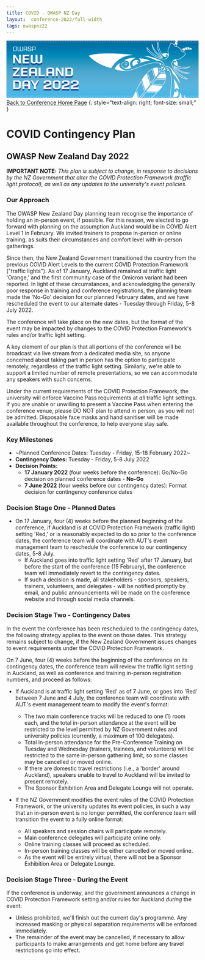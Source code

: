 ```yaml
---
title: COVID - OWASP NZ Day
layout:  conference-2022/full-width
tags: owaspnz22
---
```


[![Web Banner](/assets/images/2022_Banner_Graphic.jpg)](/conference/)   
[Back to Conference Home Page](index.md)
{: style="text-align: right; font-size: small;" }

# COVID Contingency Plan

## OWASP New Zealand Day 2022

**IMPORTANT NOTE:** *This plan is subject to change, in response to decisions by the NZ Government that alter the COVID Protection Framework (traffic light protocol), as well as any updates to the university's event policies.*

### Our Approach

The OWASP New Zealand Day planning team recognise the importance of holding an in-person event, if possible. For this reason, we elected to go forward with planning on the assumption Auckland would be in COVID Alert Level 1 in February. We invited trainers to propose in-person or online training, as suits their circumstances and comfort level with in-person gatherings.

Since then, the New Zealand Government transitioned the country from the previous COVID Alert Levels to the current COVID Protection Framework ("traffic lights"). As of 17 January, Auckland remained at traffic light 'Orange,' and the first community case of the Omicron variant had been reported. In light of these circumstances, and acknowledging the generally poor response in training and conference registrations, the planning team made the 'No-Go' decision for our planned February dates, and we have rescheduled the event to our alternate dates - Tuesday through Friday, 5-8 July 2022.

The conference *will* take place on the new dates, but the format of the event may be impacted by changes to the COVID Protection Framework's rules and/or traffic light setting.

A key element of our plan is that all portions of the conference will be broadcast via live stream from a dedicated media site, so anyone concerned about taking part in person has the option to participate remotely, regardless of the traffic light setting. Similarly, we're able to support a limited number of remote presentations, so we can accommodate any speakers with such concerns.

Under the current requirements of the COVID Protection Framework, the university will enforce Vaccine Pass requirements at *all* traffic light settings. If you are unable or unwilling to present a Vaccine Pass when entering the conference venue, please DO NOT plan to attend in person, as you will not be admitted. Disposable face masks and hand sanitiser will be made available throughout the conference, to help everyone stay safe.

### Key Milestones

* ~Planned Conference Dates: Tuesday - Friday, 15-18 February 2022~
* **Contingency Dates:** Tuesday - Friday, 5-8 July 2022
* **Decision Points:**
  * **17 January 2022** (four weeks before the conference): Go/No-Go decision on planned conference dates - **No-Go**
  * **7 June 2022** (four weeks before our contingency dates): Format decision for contingency conference dates
  
### Decision Stage One - Planned Dates

* On 17 January, four (4) weeks before the planned beginning of the conference, if Auckland is at COVID Protection Framework (traffic light) setting 'Red,' or is reasonably expected to do so prior to the conference dates, the conference team will coordinate with AUT's event management team to reschedule the conference to our contingency dates, 5-8 July.
  * If Auckland goes into traffic light setting 'Red' after 17 January, but before the start of the conference (15 February), the conference team will immediately revert to the contingency dates.
  * If such a decision is made, all stakeholders - sponsors, speakers, trainers, volunteers, and delegates - will be notified promptly by email, and public announcements will be made on the conference website and through social media channels.

### Decision Stage Two - Contingency Dates

In the event the conference has been rescheduled to the contingency dates, the following strategy applies to the event on those dates. This strategy remains subject to change, if the New Zealand Government issues changes to event requirements under the COVID Protection Framework.

On 7 June, four (4) weeks before the beginning of the conference on its contingency dates, the conference team will review the traffic light setting in Auckland, as well as conference and training in-person registration numbers, and proceed as follows:
* If Auckland is at traffic light setting 'Red' as of 7 June, or goes into 'Red' between 7 June and 4 July, the conference team will coordinate with AUT's event management team to modify the event's format:
  * The two main conference tracks will be reduced to one (1) room each, and the total in-person attendance at the event will be restricted to the level permitted by NZ Government rules and university policies (currently, a maximum of 100 delegates).
  * Total in-person attendance for the Pre-Conference Training on Tuesday and Wednesday (trainers, trainees, and volunteers) will be restricted to the same in-person gathering limit, so some classes may be cancelled or moved online. 
  * If there are domestic travel restrictions (i.e., a 'border' around Auckland), speakers unable to travel to Auckland will be invited to present remotely.
  * The Sponsor Exhibition Area and Delegate Lounge will not operate.
  
* If the NZ Government modifies the event rules of the COVID Protection Framework, or the university updates its event policies, in such a way that an in-person event is no longer permitted, the conference team will transition the event to a fully online format:
  * All speakers and session chairs will participate remotely.
  * Main conference delegates will participate online only.
  * Online training classes will proceed as scheduled.
  * In-person training classes will be either cancelled or moved online.
  * As the event will be entirely virtual, there will not be a Sponsor Exhibition Area or Delegate Lounge.
  
### Decision Stage Three - During the Event

If the conference is underway, and the government announces a change in COVID Protection Framework setting and/or rules for Auckland *during* the event:

* Unless prohibited, we'll finish out the current day's programme. Any increased masking or physical separation requirements will be enforced immediately.
* The remainder of the event may be cancelled, if necessary to allow participants to make arrangements and get home before any travel restrictions go into effect.

